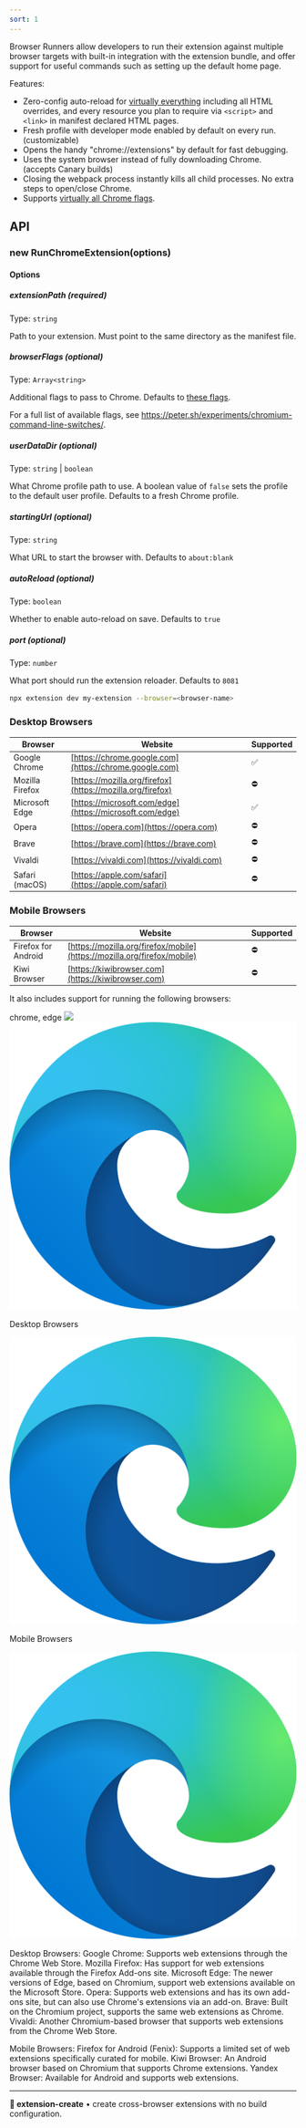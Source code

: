 ```yaml
---
sort: 1
---
```


<!-- make a video of running something -->

Browser Runners allow developers to run their extension against multiple browser targets with built-in integration with the extension bundle, and offer support for useful commands such as setting up the default home page.

Features: 
- Zero-config auto-reload for [virtually everything](https://github.com/cezaraugusto/webpack-run-chrome-extension/issues/4) including all HTML overrides, and every resource you plan to require via `<script>` and `<link>` in manifest declared HTML pages.
- Fresh profile with developer mode enabled by default on every run. (customizable)
- Opens the handy "chrome://extensions" by default for fast debugging.
- Uses the system browser instead of fully downloading Chrome. (accepts Canary builds)
- Closing the webpack process instantly kills all child processes. No extra steps to open/close Chrome.
- Supports [virtually all Chrome flags](https://peter.sh/experiments/chromium-command-line-switches/).

## API

### new RunChromeExtension(options)

#### Options

##### extensionPath (required)

Type: `string`

Path to your extension. Must point to the same directory as the manifest file.

##### browserFlags (optional)

Type: `Array<string>`

Additional flags to pass to Chrome. Defaults to [these flags](https://github.com/GoogleChrome/chrome-launcher/blob/master/src/flags.ts).

For a full list of available flags, see https://peter.sh/experiments/chromium-command-line-switches/.

##### userDataDir (optional)

Type: `string` | `boolean`

What Chrome profile path to use. A boolean value of `false` sets the profile to the default user profile. Defaults to a fresh Chrome profile.

##### startingUrl (optional)

Type: `string`

What URL to start the browser with. Defaults to `about:blank`

##### autoReload (optional)

Type: `boolean`

Whether to enable auto-reload on save. Defaults to `true`

##### port (optional)

Type: `number`

What port should run the extension reloader. Defaults to `8081`

```sh
npx extension dev my-extension --browser=<browser-name>
```
### Desktop Browsers

| Browser         | Website                                       | Supported         |
|-----------------|-----------------------------------------------|-------------------|
| Google Chrome   | [https://chrome.google.com](https://chrome.google.com)| ✅                |
| Mozilla Firefox | [https://mozilla.org/firefox](https://mozilla.org/firefox)| ⛔️            |
| Microsoft Edge  | [https://microsoft.com/edge](https://microsoft.com/edge)| ✅              |
| Opera           | [https://opera.com](https://opera.com)                | ⛔️                |
| Brave           | [https://brave.com](https://brave.com)                | ⛔️                |
| Vivaldi         | [https://vivaldi.com](https://vivaldi.com)            | ⛔️                |
| Safari (macOS)  | [https://apple.com/safari](https://apple.com/safari)  | ⛔️                |

### Mobile Browsers

| Browser             | Website                                           | Supported         |
|---------------------|---------------------------------------------------|-------------------|
| Firefox for Android | [https://mozilla.org/firefox/mobile](https://mozilla.org/firefox/mobile) | ⛔️ |
| Kiwi Browser        | [https://kiwibrowser.com](https://kiwibrowser.com)        | ⛔️                |



It also includes support for running the following browsers:

chrome, edge
<img src="https://raw.githubusercontent.com/alrra/browser-logos/main/src/chrome/chrome.svg">
<img src="https://raw.githubusercontent.com/alrra/browser-logos/main/src/edge/edge.svg">


Desktop Browsers

<img src="https://raw.githubusercontent.com/alrra/browser-logos/main/src/edge/edge.svg">

Mobile Browsers

<img src="https://raw.githubusercontent.com/alrra/browser-logos/main/src/edge/edge.svg">

Desktop Browsers:
Google Chrome: Supports web extensions through the Chrome Web Store.
Mozilla Firefox: Has support for web extensions available through the Firefox Add-ons site.
Microsoft Edge: The newer versions of Edge, based on Chromium, support web extensions available on the Microsoft Store.
Opera: Supports web extensions and has its own add-ons site, but can also use Chrome's extensions via an add-on.
Brave: Built on the Chromium project, supports the same web extensions as Chrome.
Vivaldi: Another Chromium-based browser that supports web extensions from the Chrome Web Store.

Mobile Browsers:
Firefox for Android (Fenix): Supports a limited set of web extensions specifically curated for mobile.
Kiwi Browser: An Android browser based on Chromium that supports Chrome extensions.
Yandex Browser: Available for Android and supports web extensions.

---

**🧩 extension-create** • create cross-browser extensions with no build configuration.
